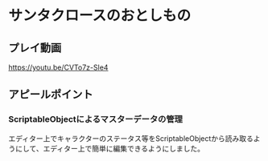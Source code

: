 # サンタクロースのおとしもの
## プレイ動画
https://youtu.be/CVTo7z-Sle4
## アピールポイント
### ScriptableObjectによるマスターデータの管理
エディター上でキャラクターのステータス等をScriptableObjectから読み取るようにして、エディター上で簡単に編集できるようにしました。
